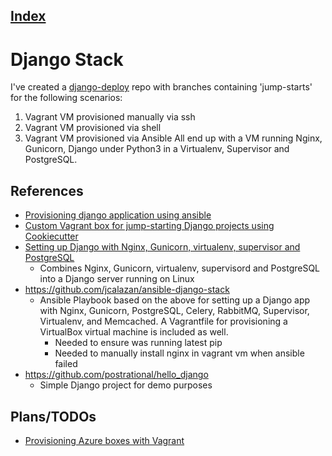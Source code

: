 [Index](./)
---
# Django Stack
I've created a [django-deploy](https://github.com/gwynevans/django-deploy) repo with branches containing 'jump-starts' for the following scenarios:
1. Vagrant VM provisioned manually via ssh
2. Vagrant VM provisioned via shell
3. Vagrant VM provisioned via Ansible
All end up with a VM running Nginx, Gunicorn, Django under Python3 in a Virtualenv, Supervisor and PostgreSQL.

## References
* [Provisioning django application using ansible](https://krzysztofzuraw.com/blog/2017/provisioning-django-application-ansible.html)
* [Custom Vagrant box for jump-starting Django projects using Cookiecutter](http://kappataumu.com/articles/vagrant-box-django-cookiecutter-quickstart.html)
* [Setting up Django with Nginx, Gunicorn, virtualenv, supervisor and PostgreSQL](http://michal.karzynski.pl/blog/2013/06/09/django-nginx-gunicorn-virtuale)
   - Combines Nginx, Gunicorn, virtualenv, supervisord and PostgreSQL into a Django server running on Linux
* https://github.com/jcalazan/ansible-django-stack
   * Ansible Playbook based on the above for setting up a Django app with Nginx, Gunicorn, PostgreSQL, Celery, RabbitMQ, Supervisor, Virtualenv, and Memcached. A Vagrantfile for provisioning a VirtualBox virtual machine is included as well.
       * Needed to ensure was running latest pip
      * Needed to manually install nginx in vagrant vm when ansible failed
* https://github.com/postrational/hello_django  
   - Simple Django project for demo purposes

## Plans/TODOs
* [Provisioning Azure boxes with Vagrant](https://unindented.org/articles/provision-azure-boxes-with-vagrant/)
